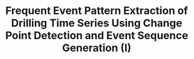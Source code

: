 ---
layout: "publication"
title: "Frequent Event Pattern Extraction of Drilling Time Series Using Change Point Detection and Event Sequence Generation (I)"
type: "conference"
order: 183
year: 2023
authors: "Yupeng Li, Wenkai Hu, Weihua Cao, Bhushan Gopaluni, Liang Cao, Chao Gan, Min Wu"
journal: "In Proceedings of the 22nd IFAC World Congress (To Appear)"
video: https://vimeo.com/849891357?share=copy
pdf: "2023C8_yupeng_ifac.pdf"
thumbnail: "2023C8_yupeng_ifac.png"
slides: "2023C8_yupeng_ifac_slides.pdf"
image: "/assets/thumbnails/2023C8_yupeng_ifac.png"
thumbnail_caption: "Fig. 5. Frequent event patterns correspond to nonstationary phases extracted from the above signals."
description: "In drilling processes, non-stationary phases corresponding to shifts between operating conditions and changes in downhole formations typically lead to false alarms. Extracting these frequent event patterns is critical to build drilling process monitoring and fault diagnosis models. This study aims to extract the frequent event patterns associated with non-stationary phases in drilling time series. In this way, diversified information related to signal changes under normal conditions can be obtained, which is beneficial for suppressing false alarms and improving fault detection performance. The main contributions of this study are twofold: 1) a non-stationary phase detection method is proposed to extract drilling frequent event patterns based on t-distributed stochastic neighbor embedding and relative unconstrained least-squares importance fitting; 2) an event sequence generation method is proposed to express drilling frequent event patterns with a group of symbols. The effectiveness of the proposed method is demonstrated by data from a real drilling project."
---